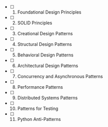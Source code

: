 - [ ] 1. Foundational Design Principles
- [ ] 2. SOLID Principles
- [ ] 3. Creational Design Patterns
- [ ] 4. Structural Design Patterns
- [ ] 5. Behavioral Design Patterns
- [ ] 6. Architectural Design Patterns
- [ ] 7. Concurrency and Asynchronous Patterns
- [ ] 8. Performance Patterns
- [ ] 9. Distributed Systems Patterns
- [ ] 10. Patterns for Testing
- [ ] 11. Python Anti-Patterns